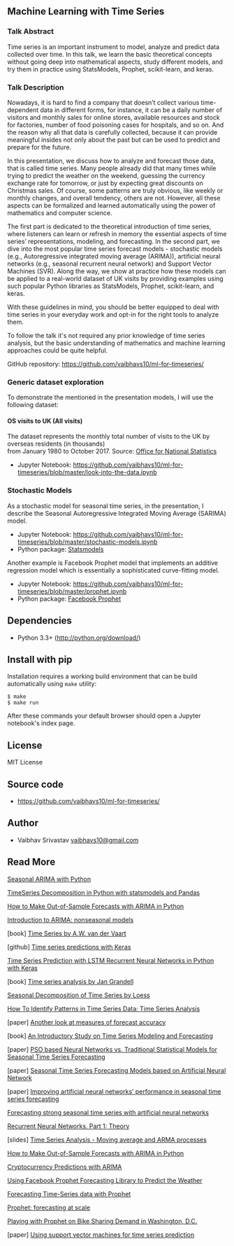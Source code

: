 ﻿## Machine Learning with Time Series

### Talk Abstract

Time series is an important instrument to model, analyze and predict data collected over time. In this talk, we learn the basic theoretical concepts without going deep into mathematical aspects, study different models, and try them in practice using StatsModels, Prophet, scikit-learn, and keras.

### Talk Description

Nowadays, it is hard to find a company that doesn’t collect various time-dependent data in different forms, for instance, it can be a daily number of visitors and monthly sales for online stores, available resources and stock for factories, number of food poisoning cases for hospitals, and so on. And the reason why all that data is carefully collected, because it can provide meaningful insides not only about the past but can be used to predict and prepare for the future.

In this presentation, we discuss how to analyze and forecast those data, that is called time series. Many people already did that many times while trying to predict the weather on the weekend, guessing the currency exchange rate for tomorrow, or just by expecting great discounts on Christmas sales. Of course, some patterns are truly obvious, like weekly or monthly changes, and overall tendency, others are not. However, all these aspects can be formalized and learned automatically using the power of mathematics and computer science.

The first part is dedicated to the theoretical introduction of time series, where listeners can learn or refresh in memory the essential aspects of time series’ representations, modeling, and forecasting. In the second part, we dive into the most popular time series forecast models - stochastic models (e.g., Autoregressive integrated moving average (ARIMA)), artificial neural networks (e.g., seasonal recurrent neural network) and Support Vector Machines (SVR). Along the way, we show at practice how these models can be applied to a real-world dataset of UK visits by providing examples using such popular Python libraries as StatsModels, Prophet, scikit-learn, and keras.

With these guidelines in mind, you should be better equipped to deal with time series in your everyday work and opt-in for the right tools to analyze them.

To follow the talk it's not required any prior knowledge of time series analysis, but the basic understanding of mathematics and machine learning approaches could be quite helpful.


GitHub repository: https://github.com/vaibhavs10/ml-for-timeseries/

### Generic dataset exploration

To demonstrate the mentioned in the presentation models, I will use the following dataset:

#### OS visits to UK (All visits)
The dataset represents the monthly total number of visits to the UK by overseas residents (in thousands)<br>from January 1980 to October 2017.
Source: [Office for National Statistics](https://www.ons.gov.uk/peoplepopulationandcommunity/leisureandtourism/timeseries/gmaa/ott)

* Jupyter Notebook: https://github.com/vaibhavs10/ml-for-timeseries/blob/master/look-into-the-data.ipynb

### Stochastic Models

As a stochastic model for seasonal time series, in the presentation, I describe the Seasonal Autoregressive Integrated Moving Average (SARIMA) model.

* Jupyter Notebook: https://github.com/vaibhavs10/ml-for-timeseries/blob/master/stochastic-models.ipynb
* Python package: [Statsmodels](https://www.statsmodels.org/)


Another example is Facebook Prophet model that implements an additive regression model which is essentially a sophisticated curve-fitting model.

* Jupyter Notebook: https://github.com/vaibhavs10/ml-for-timeseries/blob/master/prophet.ipynb
* Python package: [Facebook Prophet](https://github.com/facebook/prophet)

Dependencies
---------------------

* Python 3.3+ (http://python.org/download/)


Install with pip
--------------------

Installation requires a working build environment that can be build automatically using `make` utility:

    $ make
    $ make run

After these commands your default browser should open a Jupyter notebook's index page.


License
-------

MIT License


Source code
-----------

* https://github.com/vaibhavs10/ml-for-timeseries/


Author
-------

* Vaibhav Srivastav <vaibhavs10@gmail.com>


Read More
---------

[Seasonal ARIMA with Python](http://www.seanabu.com/2016/03/22/time-series-seasonal-ARIMA-model-in-python/)

[TimeSeries Decomposition in Python with statsmodels and Pandas](http://www.cbcity.de/timeseries-decomposition-in-python-with-statsmodels-and-pandas)

[How to Make Out-of-Sample Forecasts with ARIMA in Python](https://machinelearningmastery.com/make-sample-forecasts-arima-python/)

[Introduction to ARIMA: nonseasonal models](https://people.duke.edu/~rnau/411arim.htm)

[book] [Time Series by A.W. van der Vaart](https://ia600202.us.archive.org/2/items/TimeSeries/TimeSeries.pdf)

[github] [Time series predictions with Keras](https://github.com/gcarq/keras-timeseries-prediction)

[Time Series Prediction with LSTM Recurrent Neural Networks in Python with Keras](https://machinelearningmastery.com/time-series-prediction-lstm-recurrent-neural-networks-python-keras/)

[book] [Time series analysis by Jan Grandell](https://www.math.kth.se/matstat/gru/sf2943/tsform.pdf)

[Seasonal Decomposition of Time Series by Loess](https://align-alytics.com/seasonal-decomposition-of-time-series-by-loessan-experiment/)

[How To Identify Patterns in Time Series Data: Time Series Analysis](http://www.statsoft.com/Textbook/Time-Series-Analysis)

[paper] [Another look at measures of forecast accuracy](https://robjhyndman.com/papers/mase.pdf)

[book] [An Introductory Study on Time Series Modeling and Forecasting](https://arxiv.org/pdf/1302.6613.pdf)

[paper] [PSO based Neural Networks vs. Traditional Statistical Models for Seasonal Time Series Forecasting](https://arxiv.org/pdf/1302.6615.pdf)

[paper] [Seasonal Time Series Forecasting Models based on Artificial Neural Network](https://pdfs.semanticscholar.org/619e/9bcd2a36a193141600c4e797a8fde15abadf.pdf)

[paper] [Improving artificial neural networks’ performance in seasonal time series forecasting](https://sci-hub.tw/https://www.sciencedirect.com/science/article/pii/S0020025508002958#)

[Forecasting strong seasonal time series with artificial neural networks](http://www.academia.edu/2576481/Forecasting_strong_seasonal_time_series_with_artificial_neural_networks)

[Recurrent Neural Networks. Part 1: Theory](https://www.slideshare.net/gakhov/recurrent-neural-networks-part-1-theory)

[slides] [Time Series Analysis - Moving average and ARMA processes](http://www.etsii.upm.es/ingor/estadistica/Carol/TSAtema4petten.pdf)

[How to Make Out-of-Sample Forecasts with ARIMA in Python](https://machinelearningmastery.com/make-sample-forecasts-arima-python/)

[Cryptocurrency Predictions with ARIMA](https://www.kaggle.com/taniaj/cryptocurrency-predictions-with-arima)

[Using Facebook Prophet Forecasting Library to Predict the Weather](https://arnesund.com/2017/02/26/using-facebook-prophet-forecasting-library-to-predict-the-weather/)

[Forecasting Time-Series data with Prophet](http://pythondata.com/forecasting-time-series-data-prophet-part-1/)

[Prophet: forecasting at scale](https://research.fb.com/prophet-forecasting-at-scale/)

[Playing with Prophet on Bike Sharing Demand in Washington, D.C.](https://towardsdatascience.com/playing-with-prophet-on-bike-sharing-demand-time-series-1f14255f7ff0)

[paper] [Using support vector machines for time series prediction](https://www.sciencedirect.com/science/article/abs/pii/S0169743903001114)

